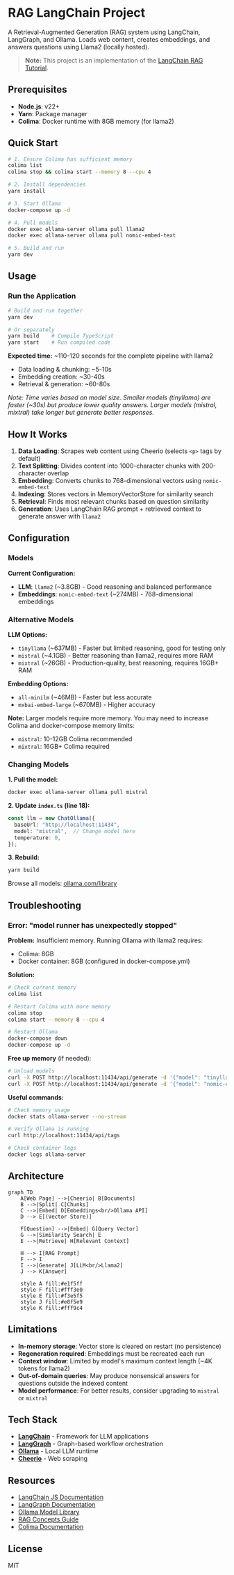 # RAG LangChain Project

A Retrieval-Augmented Generation (RAG) system using LangChain, LangGraph, and Ollama. Loads web content, creates embeddings, and answers questions using Llama2 (locally hosted).

> **Note:** This project is an implementation of the [LangChain RAG Tutorial](https://js.langchain.com/docs/tutorials/rag/).

## Prerequisites

- **Node.js**: v22+
- **Yarn**: Package manager
- **Colima**: Docker runtime with 8GB memory (for llama2)

## Quick Start

```bash
# 1. Ensure Colima has sufficient memory
colima list
colima stop && colima start --memory 8 --cpu 4

# 2. Install dependencies
yarn install

# 3. Start Ollama
docker-compose up -d

# 4. Pull models
docker exec ollama-server ollama pull llama2
docker exec ollama-server ollama pull nomic-embed-text

# 5. Build and run
yarn dev
```

## Usage

### Run the Application

```bash
# Build and run together
yarn dev

# Or separately
yarn build    # Compile TypeScript
yarn start    # Run compiled code
```

**Expected time:** ~110-120 seconds for the complete pipeline with llama2
- Data loading & chunking: ~5-10s
- Embedding creation: ~30-40s
- Retrieval & generation: ~60-80s

*Note: Time varies based on model size. Smaller models (tinyllama) are faster (~30s) but produce lower quality answers. Larger models (mistral, mixtral) take longer but generate better responses.*

## How It Works

1. **Data Loading**: Scrapes web content using Cheerio (selects `<p>` tags by default)
2. **Text Splitting**: Divides content into 1000-character chunks with 200-character overlap
3. **Embedding**: Converts chunks to 768-dimensional vectors using `nomic-embed-text`
4. **Indexing**: Stores vectors in MemoryVectorStore for similarity search
5. **Retrieval**: Finds most relevant chunks based on question similarity
6. **Generation**: Uses LangChain RAG prompt + retrieved context to generate answer with `llama2`

## Configuration

### Models

**Current Configuration:**
- **LLM**: `llama2` (~3.8GB) - Good reasoning and balanced performance
- **Embeddings**: `nomic-embed-text` (~274MB) - 768-dimensional embeddings

### Alternative Models

**LLM Options:**
- `tinyllama` (~637MB) - Faster but limited reasoning, good for testing only
- `mistral` (~4.1GB) - Better reasoning than llama2, requires more RAM
- `mixtral` (~26GB) - Production-quality, best reasoning, requires 16GB+ RAM

**Embedding Options:**
- `all-minilm` (~46MB) - Faster but less accurate
- `mxbai-embed-large` (~670MB) - Higher accuracy

**Note:** Larger models require more memory. You may need to increase Colima and docker-compose memory limits:
- `mistral`: 10-12GB Colima recommended
- `mixtral`: 16GB+ Colima required

### Changing Models

**1. Pull the model:**
```bash
docker exec ollama-server ollama pull mistral
```

**2. Update `index.ts` (line 18):**
```typescript
const llm = new ChatOllama({
  baseUrl: "http://localhost:11434",
  model: "mistral",  // Change model here
  temperature: 0,
});
```

**3. Rebuild:**
```bash
yarn build
```

Browse all models: [ollama.com/library](https://ollama.com/library)

## Troubleshooting

### Error: "model runner has unexpectedly stopped"

**Problem:** Insufficient memory. Running Ollama with llama2 requires:
- Colima: 8GB
- Docker container: 8GB (configured in docker-compose.yml)

**Solution:**

```bash
# Check current memory
colima list

# Restart Colima with more memory
colima stop
colima start --memory 8 --cpu 4

# Restart Ollama
docker-compose down
docker-compose up -d
```

**Free up memory** (if needed):
```bash
# Unload models
curl -X POST http://localhost:11434/api/generate -d '{"model": "tinyllama", "keep_alive": 0}'
curl -X POST http://localhost:11434/api/generate -d '{"model": "nomic-embed-text", "keep_alive": 0}'
```

**Useful commands:**
```bash
# Check memory usage
docker stats ollama-server --no-stream

# Verify Ollama is running
curl http://localhost:11434/api/tags

# Check container logs
docker logs ollama-server
```

## Architecture

```mermaid
graph TD
    A[Web Page] -->|Cheerio| B[Documents]
    B -->|Split| C[Chunks]
    C -->|Embed| D[Embeddings<br/>Ollama API]
    D --> E[(Vector Store)]
    
    F[Question] -->|Embed| G[Query Vector]
    G -->|Similarity Search| E
    E -->|Retrieve| H[Relevant Context]
    
    H --> I[RAG Prompt]
    F --> I
    I -->|Generate| J[LLM<br/>Llama2]
    J --> K[Answer]
    
    style A fill:#e1f5ff
    style F fill:#fff3e0
    style E fill:#f3e5f5
    style J fill:#e8f5e9
    style K fill:#fff9c4
```

## Limitations

- **In-memory storage**: Vector store is cleared on restart (no persistence)
- **Regeneration required**: Embeddings must be recreated each run
- **Context window**: Limited by model's maximum context length (~4K tokens for llama2)
- **Out-of-domain queries**: May produce nonsensical answers for questions outside the indexed content
- **Model performance**: For better results, consider upgrading to `mistral` or `mixtral`

## Tech Stack

- **[LangChain](https://js.langchain.com/)** - Framework for LLM applications
- **[LangGraph](https://langchain-ai.github.io/langgraph/)** - Graph-based workflow orchestration
- **[Ollama](https://ollama.com/)** - Local LLM runtime
- **[Cheerio](https://cheerio.js.org/)** - Web scraping

## Resources

- [LangChain JS Documentation](https://js.langchain.com/docs/)
- [LangGraph Documentation](https://langchain-ai.github.io/langgraph/)
- [Ollama Model Library](https://ollama.com/library)
- [RAG Concepts Guide](https://python.langchain.com/docs/use_cases/question_answering/)
- [Colima Documentation](https://github.com/abiosoft/colima)

## License

MIT